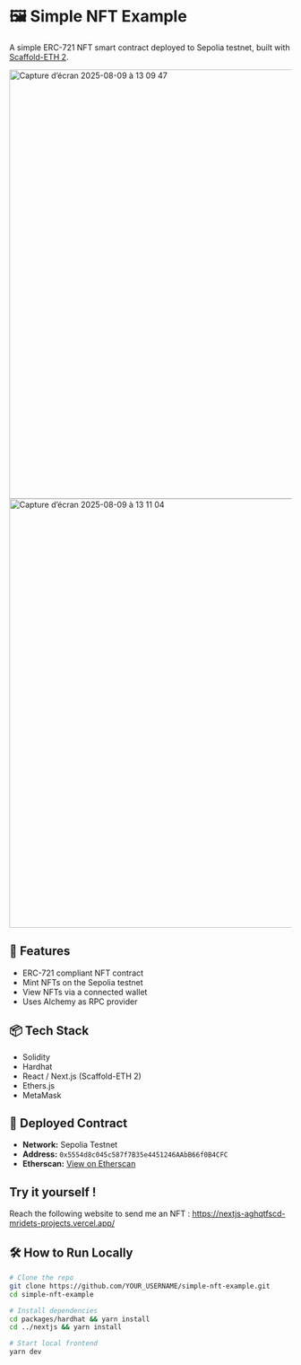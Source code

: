 # 🖼 Simple NFT Example

A simple ERC-721 NFT smart contract deployed to Sepolia testnet, built with [Scaffold-ETH 2](https://github.com/scaffold-eth/scaffold-eth-2).

<img width="1326" height="765" alt="Capture d’écran 2025-08-09 à 13 09 47" src="https://github.com/user-attachments/assets/1ae5f67f-3572-47ab-b0c6-77921b5a5e84" />

<img width="1431" height="765" alt="Capture d’écran 2025-08-09 à 13 11 04" src="https://github.com/user-attachments/assets/7bd31bc5-1637-47a7-8635-b5ef8256a5ca" />

## 🚀 Features
- ERC-721 compliant NFT contract
- Mint NFTs on the Sepolia testnet
- View NFTs via a connected wallet
- Uses Alchemy as RPC provider

## 📦 Tech Stack
- Solidity
- Hardhat
- React / Next.js (Scaffold-ETH 2)
- Ethers.js
- MetaMask

## 🔗 Deployed Contract
- **Network:** Sepolia Testnet
- **Address:** `0x5554d8c045c587f7B35e4451246AAbB66f0B4CFC`  
- **Etherscan:** [View on Etherscan](https://sepolia.etherscan.io/address/0x5554d8c045c587f7B35e4451246AAbB66f0B4CFC)

## Try it yourself !
Reach the following website to send me an NFT : https://nextjs-aghqtfscd-mridets-projects.vercel.app/

## 🛠 How to Run Locally
```bash
# Clone the repo
git clone https://github.com/YOUR_USERNAME/simple-nft-example.git
cd simple-nft-example

# Install dependencies
cd packages/hardhat && yarn install
cd ../nextjs && yarn install

# Start local frontend
yarn dev

